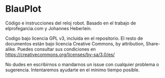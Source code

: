 # BlauPlot
Código e instrucciones del reloj robot. Basado en el trabajo de elprofegarcia.com y Johannes Heberlein.

Codigo bajo licencia GPL v3, incluida en el repositorio. El resto de documentos están bajo licencia Creative Commons, by attribution, Share-alike.
Puedes consultar sus condiciones en https://creativecommons.org/licenses/by-sa/3.0/es/

No dudes en escribirnos o mandarnos un issue con cualquier problema o sugerencia. Intentaremos ayudarte en el mínimo tiempo posible. 
